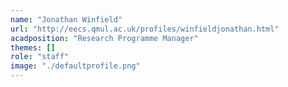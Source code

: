 ```yaml
---
name: "Jonathan Winfield"
url: "http://eecs.qmul.ac.uk/profiles/winfieldjonathan.html"
acadposition: "Research Programme Manager"
themes: []
role: "staff"
image: "./defaultprofile.png"
---
```

